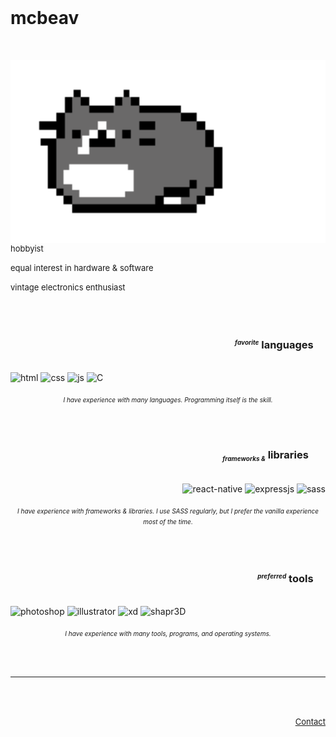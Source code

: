 
<br>

<h1>mcbeav</h1>

<br>

<div>

<img  align="left"  width="600"  alt=""  src="https://raw.githubusercontent.com/mcbeav/readme.photos/refs/heads/main/readme/readme.png"/>  

<font size="2">hobbyist</font>

<font size="2">equal interest in hardware & software</font>

<font size="2">vintage electronics enthusiast</font>

</small>

</div>

<br><br>  

<h3 align="right"><sup><i><font size="1">favorite</font></i></sup> languages &nbsp;&nbsp;&nbsp;&nbsp;</h3>

<br>

<div>

<img  src = "https://img.shields.io/badge/HTML5-E34F26?style=for-the-badge&logo=html5&logoColor=white"  alt = "html" />
<img  src = "https://img.shields.io/badge/CSS3-1572B6?style=for-the-badge&logo=css&logoColor=white"  alt = "css" />
<img  src = "https://img.shields.io/badge/JavaScript-323330?style=for-the-badge&logo=javascript&logoColor=F7DF1E"  alt = "js" />
<img  src = "https://img.shields.io/badge/C-4232a8?style=for-the-badge&logo=C&logoColor=white"  alt = "C" />

</div>

<br>

<center><font size="1"><i>I have experience with many languages. Programming itself is the skill.</i></font></center>

<br><br>

<div align="right">

<h3 align="right"><sub><i><font size="1">frameworks &</font></i></sub> libraries &nbsp;&nbsp;&nbsp;&nbsp;&nbsp;&nbsp;</h3>

<br>

<img  src = "https://img.shields.io/badge/react-%2320232a.svg?style=for-the-badge&logo=react&logoColor=%2361DAFB"  alt = "react-native" />
<img  src = "https://img.shields.io/badge/express.js-%23404d59.svg?style=for-the-badge&logo=express&logoColor=%2361DAFB"  alt = "expressjs" />
<img  src = "https://img.shields.io/badge/sass-%23FF0A8C.svg?style=for-the-badge&logo=sass&logoColor=white"  alt = "sass" />

</div>

<br>

<center><font size="1"><i>I have experience with frameworks & libraries. I use SASS regularly, but I prefer the vanilla experience most of the time.</i></font></center>

<br><br>

<h3 align="right"><sup><i><font size="1">preferred</font></i></sup> tools &nbsp;&nbsp;&nbsp;&nbsp;</h3>

<br>

<div>

<img  src = "https://img.shields.io/badge/adobe%20photoshop-%2331A8FF.svg?style=for-the-badge&logo=adobe%20photoshop&logoColor=white"  alt = "photoshop" />
<img  src = "https://img.shields.io/badge/adobe%20illustrator-%23FF9A00.svg?style=for-the-badge&logo=adobe%20illustrator&logoColor=white"  alt = "illustrator" />
<img  src = "https://img.shields.io/badge/adobe%20XD-%23ff007b.svg?style=for-the-badge&logo=adobe%20illustrator&logoColor=white"  alt = "xd" />
<img  src = "https://img.shields.io/badge/shapr3d-%2331A8FF.svg?style=for-the-badge&logo=shapr3d&logoColor=white"  alt = "shapr3D" />

</div>

<br>

<center><font size="1"><i>I have experience with many tools, programs, and operating systems.</i></font></center>

<br><br>

<hr>

<br><br>

<div align="right">

<font size="2"><a href="mailto:hello@mcbeav.me">Contact</a></font>

</div>